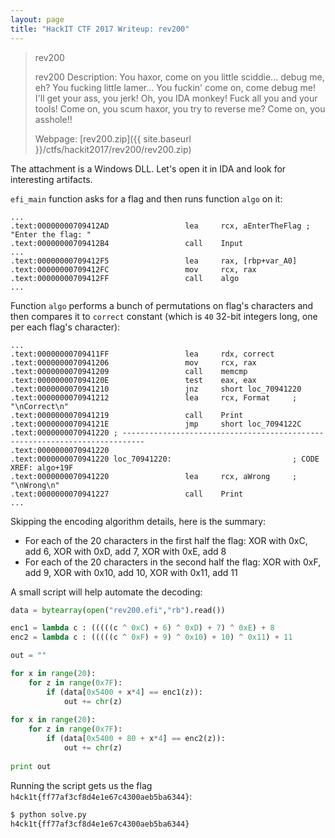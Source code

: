 ```yaml
---
layout: page
title: "HackIT CTF 2017 Writeup: rev200"
---
```


> rev200
> 
> rev200
> Description: You haxor, come on you little sciddie... debug me, eh? You fucking little lamer... You fuckin' come on, come debug me! I'll get your ass, you jerk! Oh, you IDA monkey! Fuck all you and your tools! Come on, you scum haxor, you try to reverse me? Come on, you asshole!!
>
> Webpage: [rev200.zip]({{ site.baseurl }}/ctfs/hackit2017/rev200/rev200.zip)

The attachment is a Windows DLL. Let's open it in IDA and look for interesting artifacts. 

```efi_main``` function asks for a flag and then runs function ```algo``` on it:

```
...
.text:00000000709412AD                 lea     rcx, aEnterTheFlag ; "Enter the flag: "
.text:00000000709412B4                 call    Input
...
.text:00000000709412F5                 lea     rax, [rbp+var_A0]
.text:00000000709412FC                 mov     rcx, rax
.text:00000000709412FF                 call    algo
...
```

Function ```algo``` performs a bunch of permutations on flag's characters and then compares it to ```correct``` constant (which is ```40``` 32-bit integers long, one per each flag's character):

```
...
.text:00000000709411FF                 lea     rdx, correct
.text:0000000070941206                 mov     rcx, rax
.text:0000000070941209                 call    memcmp
.text:000000007094120E                 test    eax, eax
.text:0000000070941210                 jnz     short loc_70941220
.text:0000000070941212                 lea     rcx, Format     ; "\nCorrect\n"
.text:0000000070941219                 call    Print
.text:000000007094121E                 jmp     short loc_7094122C
.text:0000000070941220 ; ---------------------------------------------------------------------------
.text:0000000070941220
.text:0000000070941220 loc_70941220:                           ; CODE XREF: algo+19F
.text:0000000070941220                 lea     rcx, aWrong     ; "\nWrong\n"
.text:0000000070941227                 call    Print
...
``` 

Skipping the encoding algorithm details, here is the summary:

* For each of the 20 characters in the first half the flag: XOR with 0xC, add 6, XOR with 0xD, add 7, XOR with 0xE, add 8
* For each of the 20 characters in the second half the flag: XOR with 0xF, add 9, XOR with 0x10, add 10, XOR with 0x11, add 11

A small script will help automate the decoding:

```python
data = bytearray(open("rev200.efi","rb").read())

enc1 = lambda c : (((((c ^ 0xC) + 6) ^ 0xD) + 7) ^ 0xE) + 8
enc2 = lambda c : (((((c ^ 0xF) + 9) ^ 0x10) + 10) ^ 0x11) + 11

out = ""

for x in range(20):
	for z in range(0x7F):
		if (data[0x5400 + x*4] == enc1(z)):
			out += chr(z)
	
for x in range(20):
	for z in range(0x7F):
		if (data[0x5400 + 80 + x*4] == enc2(z)):
			out += chr(z)
	
print out
```

Running the script gets us the flag ```h4ck1t{ff77af3cf8d4e1e67c4300aeb5ba6344}```:

```sh
$ python solve.py 
h4ck1t{ff77af3cf8d4e1e67c4300aeb5ba6344}
```